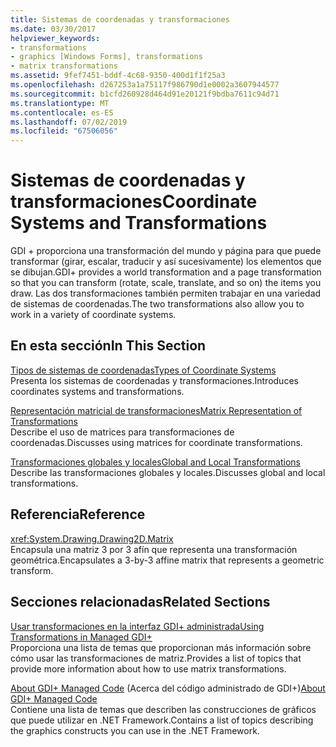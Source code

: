 ```yaml
---
title: Sistemas de coordenadas y transformaciones
ms.date: 03/30/2017
helpviewer_keywords:
- transformations
- graphics [Windows Forms], transformations
- matrix transformations
ms.assetid: 9fef7451-bddf-4c68-9350-400d1f1f25a3
ms.openlocfilehash: d267253a1a75117f986790d1e0002a3607944577
ms.sourcegitcommit: b1cfd260928d464d91e20121f9bdba7611c94d71
ms.translationtype: MT
ms.contentlocale: es-ES
ms.lasthandoff: 07/02/2019
ms.locfileid: "67506056"
---
```

# <a name="coordinate-systems-and-transformations"></a><span data-ttu-id="5df64-102">Sistemas de coordenadas y transformaciones</span><span class="sxs-lookup"><span data-stu-id="5df64-102">Coordinate Systems and Transformations</span></span>
<span data-ttu-id="5df64-103">GDI + proporciona una transformación del mundo y página para que puede transformar (girar, escalar, traducir y así sucesivamente) los elementos que se dibujan.</span><span class="sxs-lookup"><span data-stu-id="5df64-103">GDI+ provides a world transformation and a page transformation so that you can transform (rotate, scale, translate, and so on) the items you draw.</span></span> <span data-ttu-id="5df64-104">Las dos transformaciones también permiten trabajar en una variedad de sistemas de coordenadas.</span><span class="sxs-lookup"><span data-stu-id="5df64-104">The two transformations also allow you to work in a variety of coordinate systems.</span></span>  
  
## <a name="in-this-section"></a><span data-ttu-id="5df64-105">En esta sección</span><span class="sxs-lookup"><span data-stu-id="5df64-105">In This Section</span></span>  
 [<span data-ttu-id="5df64-106">Tipos de sistemas de coordenadas</span><span class="sxs-lookup"><span data-stu-id="5df64-106">Types of Coordinate Systems</span></span>](types-of-coordinate-systems.md)  
 <span data-ttu-id="5df64-107">Presenta los sistemas de coordenadas y transformaciones.</span><span class="sxs-lookup"><span data-stu-id="5df64-107">Introduces coordinates systems and transformations.</span></span>  
  
 [<span data-ttu-id="5df64-108">Representación matricial de transformaciones</span><span class="sxs-lookup"><span data-stu-id="5df64-108">Matrix Representation of Transformations</span></span>](matrix-representation-of-transformations.md)  
 <span data-ttu-id="5df64-109">Describe el uso de matrices para transformaciones de coordenadas.</span><span class="sxs-lookup"><span data-stu-id="5df64-109">Discusses using matrices for coordinate transformations.</span></span>  
  
 [<span data-ttu-id="5df64-110">Transformaciones globales y locales</span><span class="sxs-lookup"><span data-stu-id="5df64-110">Global and Local Transformations</span></span>](global-and-local-transformations.md)  
 <span data-ttu-id="5df64-111">Describe las transformaciones globales y locales.</span><span class="sxs-lookup"><span data-stu-id="5df64-111">Discusses global and local transformations.</span></span>  
  
## <a name="reference"></a><span data-ttu-id="5df64-112">Referencia</span><span class="sxs-lookup"><span data-stu-id="5df64-112">Reference</span></span>  
 <xref:System.Drawing.Drawing2D.Matrix>  
 <span data-ttu-id="5df64-113">Encapsula una matriz 3 por 3 afín que representa una transformación geométrica.</span><span class="sxs-lookup"><span data-stu-id="5df64-113">Encapsulates a 3-by-3 affine matrix that represents a geometric transform.</span></span>  
  
## <a name="related-sections"></a><span data-ttu-id="5df64-114">Secciones relacionadas</span><span class="sxs-lookup"><span data-stu-id="5df64-114">Related Sections</span></span>  
 [<span data-ttu-id="5df64-115">Usar transformaciones en la interfaz GDI+ administrada</span><span class="sxs-lookup"><span data-stu-id="5df64-115">Using Transformations in Managed GDI+</span></span>](using-transformations-in-managed-gdi.md)  
 <span data-ttu-id="5df64-116">Proporciona una lista de temas que proporcionan más información sobre cómo usar las transformaciones de matriz.</span><span class="sxs-lookup"><span data-stu-id="5df64-116">Provides a list of topics that provide more information about how to use matrix transformations.</span></span>  
  
 <span data-ttu-id="5df64-117">[About GDI+ Managed Code](about-gdi-managed-code.md) (Acerca del código administrado de GDI+)</span><span class="sxs-lookup"><span data-stu-id="5df64-117">[About GDI+ Managed Code](about-gdi-managed-code.md)</span></span>  
 <span data-ttu-id="5df64-118">Contiene una lista de temas que describen las construcciones de gráficos que puede utilizar en .NET Framework.</span><span class="sxs-lookup"><span data-stu-id="5df64-118">Contains a list of topics describing the graphics constructs you can use in the .NET Framework.</span></span>

